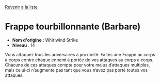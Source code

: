 [Revenir à la liste](list.md)

# Frappe tourbillonnante (Barbare)

 * **Nom d'origine** : Whirlwind Strike
 * **Niveau** : 14


<p>Vous attaquez tous les adversaires à proximité. Faites une Frappe au corps à corps contre chaque ennemi à portée de vos attaques au corps à corps. Chacune de ces attaques compte pour votre malus d’attaques multiples, mais celui‑ci n’augmente pas tant que vous n’avez pas porté toutes vos attaques.</p>